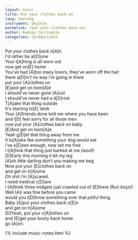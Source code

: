 ```yaml
---
layout: music
title: Put your clothes back on
lang: Saesneg
instrument: Ukulele
permalink: /put-your-clothes-back-on/
author: Rodney Carrington
categories: Cerddoriaeth
---
```


Put your clothes back o[A]n  
I'd rather be al[D]one  
Your t[A]hing is all worn out  
now get on[E] home  
You've had [A]too many lovers, they've worn off the hair  
there a[D]in't no way i'm going in there  
put your [A]clothes on  
[E]and get on hom[A]e  
I should've never gone [A]out  
I should've never had a d[D]rink  
T[A]ake that thing outside  
It's starting to[E] stink  
Your [A]friends done told me where you have been  
and i[D] feel sorry for all those men  
now put your [A]clothes back on baby  
[E]And get on hom[A]e  
Yeah g[D]et that thing away from me  
It lo[A]oks like something your dog would eat  
i've s[E]een enough, now set me free  
i t[A]hink that thing just barked at me (woof)  
[D]Early this morning it bit my leg  
[A]oh little darling don't you making me beg  
Now put your [E]clothes back on  
and get on h[A]ome  
Oh shit i'm [A]scared.  
I need medical c[D]are  
I [A]think three midgets just crawled out of [E]there (Run boys!)  
Well [A]i was fine before you came  
would you t[D]hrow something over that pitiful thing  
Baby [A]put your clothes back o[E]n  
and get on h[A]ome  
[D]Yeah, put your c[A]lothes on  
and [E]get your booty back home  
go [A]on.  

{% include music-notes.html %}